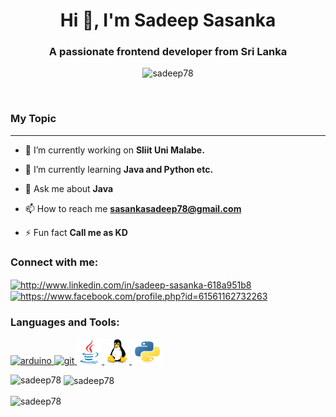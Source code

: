 <h1 align="center">Hi 👋, I'm Sadeep Sasanka</h1>
<h3 align="center">A passionate frontend developer from Sri Lanka</h3>

<p align="center"> <img src="https://komarev.com/ghpvc/?username=sadeep78&label=Profile%20views&color=0e75b6&style=flat" alt="sadeep78" /> </p>

<p align="left"> <a href="https://twitter.com/" target="blank"><img src="https://img.shields.io/twitter/follow/?logo=twitter&style=for-the-badge" alt="" /></a> </p>

### My Topic

---

- 🔭 I’m currently working on **Sliit Uni Malabe.**

- 🌱 I’m currently learning **Java and Python etc.**

- 💬 Ask me about **Java**

- 📫 How to reach me **sasankasadeep78@gmail.com**

- ⚡ Fun fact **Call me as KD**

<h3 align="left">Connect with me:</h3>
<p align="left">
<a href="https://linkedin.com/in/http://www.linkedin.com/in/sadeep-sasanka-618a951b8" target="blank"><img align="center" src="https://raw.githubusercontent.com/rahuldkjain/github-profile-readme-generator/master/src/images/icons/Social/linked-in-alt.svg" alt="http://www.linkedin.com/in/sadeep-sasanka-618a951b8" height="30" width="40" /></a>
<a href="https://fb.com/https://www.facebook.com/profile.php?id=61561162732263" target="blank"><img align="center" src="https://raw.githubusercontent.com/rahuldkjain/github-profile-readme-generator/master/src/images/icons/Social/facebook.svg" alt="https://www.facebook.com/profile.php?id=61561162732263" height="30" width="40" /></a>
</p>

<h3 align="left">Languages and Tools:</h3>
<p align="left"> <a href="https://www.arduino.cc/" target="_blank" rel="noreferrer"> <img src="https://cdn.worldvectorlogo.com/logos/arduino-1.svg" alt="arduino" width="40" height="40"/> </a> <a href="https://git-scm.com/" target="_blank" rel="noreferrer"> <img src="https://www.vectorlogo.zone/logos/git-scm/git-scm-icon.svg" alt="git" width="40" height="40"/> </a> <a href="https://www.java.com" target="_blank" rel="noreferrer"> <img src="https://raw.githubusercontent.com/devicons/devicon/master/icons/java/java-original.svg" alt="java" width="40" height="40"/> </a> <a href="https://www.linux.org/" target="_blank" rel="noreferrer"> <img src="https://raw.githubusercontent.com/devicons/devicon/master/icons/linux/linux-original.svg" alt="linux" width="40" height="40"/> </a> <a href="https://www.python.org" target="_blank" rel="noreferrer"> <img src="https://raw.githubusercontent.com/devicons/devicon/master/icons/python/python-original.svg" alt="python" width="50" height="40"/> </a> </p>

<p><img align="left" src="https://github-readme-stats.vercel.app/api/top-langs?username=sadeep78&show_icons=true&locale=en&layout=compact" alt="sadeep78" /></p>

<p>&nbsp;<img align="center" src="https://github-readme-stats.vercel.app/api?username=sadeep78&show_icons=true&locale=en" alt="sadeep78" /></p>

<p><img align="center" src="https://github-readme-streak-stats.herokuapp.com/?user=sadeep78&" alt="sadeep78" /></p>
